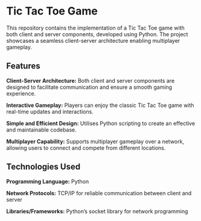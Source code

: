 # Tic Tac Toe Game

This repository contains the implementation of a Tic Tac Toe game with both client and server components, developed using Python. The project showcases a seamless client-server architecture enabling multiplayer gameplay.

## Features

**Client-Server Architecture:** Both client and server components are designed to facilitate communication and ensure a smooth gaming experience.

**Interactive Gameplay:** Players can enjoy the classic Tic Tac Toe game with real-time updates and interactions.

**Simple and Efficient Design:**  Utilises Python scripting to create an effective and maintainable codebase.

**Multiplayer Capability:** Supports multiplayer gameplay over a network, allowing users to connect and compete from different locations.

## Technologies Used

**Programming Language:** Python

**Network Protocols:** TCP/IP for reliable communication between client and server

**Libraries/Frameworks:** Python’s socket library for network programming
